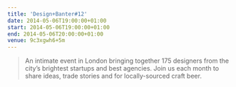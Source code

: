 ```yaml
---
title: 'Design+Banter#12'
date: 2014-05-06T19:00:00+01:00
start: 2014-05-06T19:00:00+01:00
end: 2014-05-06T20:00:00+01:00
venue: 9c3xgwh6+5m
---
```

> An intimate event in London bringing together 175 designers from the city’s brightest startups and best agencies. Join us each month to share ideas, trade stories and for locally-sourced craft beer.
